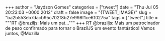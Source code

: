 
+++
author = "Jaydson Gomes"
categories = ["tweet"]
date = "Thu Jul 05 20:23:03 +0000 2012"
draft = false
image = "{TWEET_IMAGE}"
slug = "ba2b553eb7dacb95c702f8b27e998f1ce610275a"
tags = ["tweet"]
title = """RT @braziljs: Mais um pat..."""
+++
RT @braziljs: Mais um patrocinador de peso confirmado para tornar o BrazilJS um evento fantástico! Vamos juntos, @Mozilla
